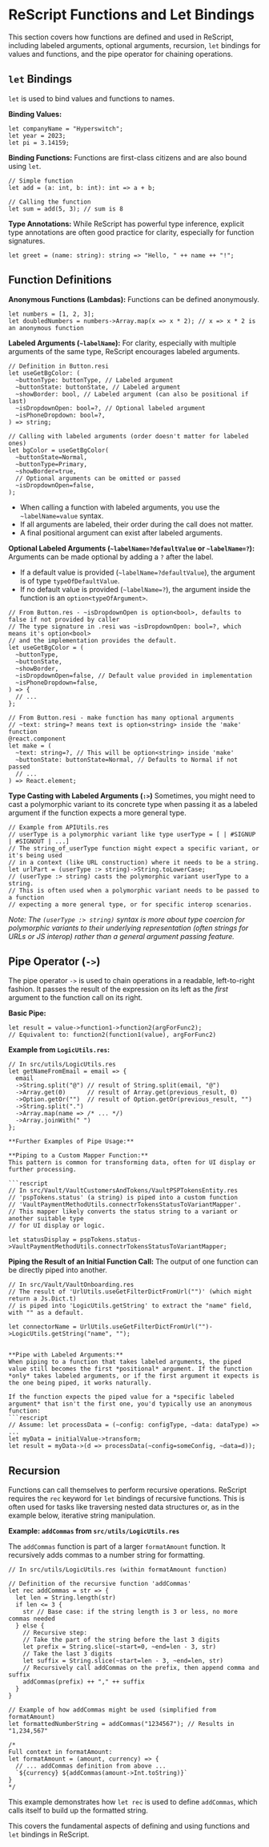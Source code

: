 # ReScript Functions and Let Bindings

This section covers how functions are defined and used in ReScript, including labeled arguments, optional arguments, recursion, `let` bindings for values and functions, and the pipe operator for chaining operations.

## `let` Bindings

`let` is used to bind values and functions to names.

**Binding Values:**

```rescript
let companyName = "Hyperswitch";
let year = 2023;
let pi = 3.14159;
```

**Binding Functions:**
Functions are first-class citizens and are also bound using `let`.

```rescript
// Simple function
let add = (a: int, b: int): int => a + b;

// Calling the function
let sum = add(5, 3); // sum is 8
```

**Type Annotations:**
While ReScript has powerful type inference, explicit type annotations are often good practice for clarity, especially for function signatures.

```rescript
let greet = (name: string): string => "Hello, " ++ name ++ "!";
```

## Function Definitions

**Anonymous Functions (Lambdas):**
Functions can be defined anonymously.

```rescript
let numbers = [1, 2, 3];
let doubledNumbers = numbers->Array.map(x => x * 2); // x => x * 2 is an anonymous function
```

**Labeled Arguments (`~labelName`):**
For clarity, especially with multiple arguments of the same type, ReScript encourages labeled arguments.

```rescript
// Definition in Button.resi
let useGetBgColor: (
  ~buttonType: buttonType, // Labeled argument
  ~buttonState: buttonState, // Labeled argument
  ~showBorder: bool, // Labeled argument (can also be positional if last)
  ~isDropdownOpen: bool=?, // Optional labeled argument
  ~isPhoneDropdown: bool=?,
) => string;

// Calling with labeled arguments (order doesn't matter for labeled ones)
let bgColor = useGetBgColor(
  ~buttonState=Normal,
  ~buttonType=Primary,
  ~showBorder=true,
  // Optional arguments can be omitted or passed
  ~isDropdownOpen=false,
);
```

- When calling a function with labeled arguments, you use the `~labelName=value` syntax.
- If all arguments are labeled, their order during the call does not matter.
- A final positional argument can exist after labeled arguments.

**Optional Labeled Arguments (`~labelName=?defaultValue` or `~labelName=?`):**
Arguments can be made optional by adding a `?` after the label.

- If a default value is provided (`~labelName=?defaultValue`), the argument is of type `typeOfDefaultValue`.
- If no default value is provided (`~labelName=?`), the argument inside the function is an `option<typeOfArgument>`.

```rescript
// From Button.res - ~isDropdownOpen is option<bool>, defaults to false if not provided by caller
// The type signature in .resi was ~isDropdownOpen: bool=?, which means it's option<bool>
// and the implementation provides the default.
let useGetBgColor = (
  ~buttonType,
  ~buttonState,
  ~showBorder,
  ~isDropdownOpen=false, // Default value provided in implementation
  ~isPhoneDropdown=false,
) => {
  // ...
};

// From Button.resi - make function has many optional arguments
// ~text: string=? means text is option<string> inside the 'make' function
@react.component
let make = (
  ~text: string=?, // This will be option<string> inside 'make'
  ~buttonState: buttonState=Normal, // Defaults to Normal if not passed
  // ...
) => React.element;
```

**Type Casting with Labeled Arguments (`:>`)**
Sometimes, you might need to cast a polymorphic variant to its concrete type when passing it as a labeled argument if the function expects a more general type.

```rescript
// Example from APIUtils.res
// userType is a polymorphic variant like type userType = [ | #SIGNUP | #SIGNOUT | ...]
// The string_of_userType function might expect a specific variant, or it's being used
// in a context (like URL construction) where it needs to be a string.
let urlPart = (userType :> string)->String.toLowerCase;
// (userType :> string) casts the polymorphic variant userType to a string.
// This is often used when a polymorphic variant needs to be passed to a function
// expecting a more general type, or for specific interop scenarios.
```

_Note: The `(userType :> string)` syntax is more about type coercion for polymorphic variants to their underlying representation (often strings for URLs or JS interop) rather than a general argument passing feature._

## Pipe Operator (`->`)

The pipe operator `->` is used to chain operations in a readable, left-to-right fashion. It passes the result of the expression on its left as the _first_ argument to the function call on its right.

**Basic Pipe:**

```rescript
let result = value->function1->function2(argForFunc2);
// Equivalent to: function2(function1(value), argForFunc2)
```

**Example from `LogicUtils.res`:**

````rescript
// In src/utils/LogicUtils.res
let getNameFromEmail = email => {
  email
  ->String.split("@") // result of String.split(email, "@")
  ->Array.get(0)      // result of Array.get(previous_result, 0)
  ->Option.getOr("")  // result of Option.getOr(previous_result, "")
  ->String.split(".")
  ->Array.map(name => /* ... */)
  ->Array.joinWith(" ")
};

**Further Examples of Pipe Usage:**

**Piping to a Custom Mapper Function:**
This pattern is common for transforming data, often for UI display or further processing.

```rescript
// In src/Vault/VaultCustomersAndTokens/VaultPSPTokensEntity.res
// 'pspTokens.status' (a string) is piped into a custom function
// 'VaultPaymentMethodUtils.connectrTokensStatusToVariantMapper'.
// This mapper likely converts the status string to a variant or another suitable type
// for UI display or logic.

let statusDisplay = pspTokens.status->VaultPaymentMethodUtils.connectrTokensStatusToVariantMapper;
````

**Piping the Result of an Initial Function Call:**
The output of one function can be directly piped into another.

```rescript
// In src/Vault/VaultOnboarding.res
// The result of 'UrlUtils.useGetFilterDictFromUrl("")' (which might return a Js.Dict.t)
// is piped into 'LogicUtils.getString' to extract the "name" field, with "" as a default.

let connectorName = UrlUtils.useGetFilterDictFromUrl("")->LogicUtils.getString("name", "");
```

````

**Pipe with Labeled Arguments:**
When piping to a function that takes labeled arguments, the piped value still becomes the first *positional* argument. If the function *only* takes labeled arguments, or if the first argument it expects is the one being piped, it works naturally.

If the function expects the piped value for a *specific labeled argument* that isn't the first one, you'd typically use an anonymous function:
```rescript
// Assume: let processData = (~config: configType, ~data: dataType) => ...
let myData = initialValue->transform;
let result = myData->(d => processData(~config=someConfig, ~data=d));
````

## Recursion

Functions can call themselves to perform recursive operations. ReScript requires the `rec` keyword for `let` bindings of recursive functions. This is often used for tasks like traversing nested data structures or, as in the example below, iterative string manipulation.

**Example: `addCommas` from `src/utils/LogicUtils.res`**

The `addCommas` function is part of a larger `formatAmount` function. It recursively adds commas to a number string for formatting.

```rescript
// In src/utils/LogicUtils.res (within formatAmount function)

// Definition of the recursive function 'addCommas'
let rec addCommas = str => {
  let len = String.length(str)
  if len <= 3 {
    str // Base case: if the string length is 3 or less, no more commas needed
  } else {
    // Recursive step:
    // Take the part of the string before the last 3 digits
    let prefix = String.slice(~start=0, ~end=len - 3, str)
    // Take the last 3 digits
    let suffix = String.slice(~start=len - 3, ~end=len, str)
    // Recursively call addCommas on the prefix, then append comma and suffix
    addCommas(prefix) ++ "," ++ suffix
  }
}

// Example of how addCommas might be used (simplified from formatAmount)
let formattedNumberString = addCommas("1234567"); // Results in "1,234,567"

/*
Full context in formatAmount:
let formatAmount = (amount, currency) => {
  // ... addCommas definition from above ...
  `${currency} ${addCommas(amount->Int.toString)}`
}
*/
```

This example demonstrates how `let rec` is used to define `addCommas`, which calls itself to build up the formatted string.

This covers the fundamental aspects of defining and using functions and `let` bindings in ReScript.
